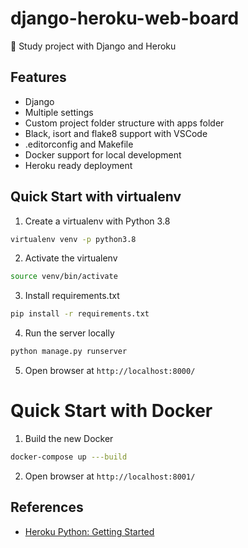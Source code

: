 # django-heroku-web-board
🔬 Study project with Django and Heroku


## Features

- Django
- Multiple settings
- Custom project folder structure with apps folder
- Black, isort and flake8 support with VSCode
- .editorconfig and Makefile
- Docker support for local development
- Heroku ready deployment

## Quick Start with virtualenv

1. Create a virtualenv with Python 3.8

```bash
virtualenv venv -p python3.8
```

2. Activate the virtualenv

```bash
source venv/bin/activate
```

3. Install requirements.txt

```bash
pip install -r requirements.txt
```

4. Run the server locally

```bash
python manage.py runserver
```

5. Open browser at `http://localhost:8000/`


# Quick Start with Docker

1. Build the new Docker

```bash
docker-compose up ---build
```

2. Open browser at `http://localhost:8001/`


## References

* [Heroku Python: Getting Started](https://github.com/heroku/python-getting-started)
